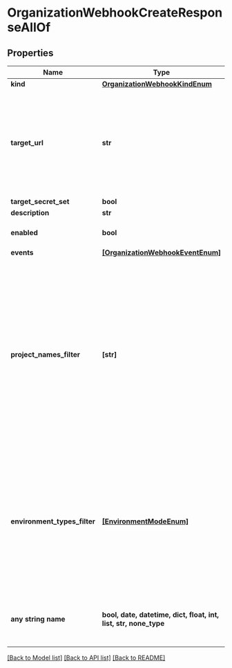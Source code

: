 # OrganizationWebhookCreateResponseAllOf


## Properties
Name | Type | Description | Notes
------------ | ------------- | ------------- | -------------
**kind** | [**OrganizationWebhookKindEnum**](OrganizationWebhookKindEnum.md) |  | [optional] 
**target_url** | **str** | Set the public HTTP or HTTPS endpoint that will receive the specified events. The target URL must starts with &#x60;http://&#x60; or &#x60;https://&#x60;  | [optional] 
**target_secret_set** | **bool** |  | [optional] 
**description** | **str** |  | [optional] 
**enabled** | **bool** | Turn on or off your endpoint. | [optional] 
**events** | [**[OrganizationWebhookEventEnum]**](OrganizationWebhookEventEnum.md) |  | [optional] 
**project_names_filter** | **[str]** | Specify the project names you want to filter to.  This webhook will be triggered only if the event is coming from the specified Project IDs. Notes: 1. Wildcard is accepted E.g. &#x60;product*&#x60;. 2. Name is case insensitive.  | [optional] 
**environment_types_filter** | [**[EnvironmentModeEnum]**](EnvironmentModeEnum.md) | Specify the environment modes you want to filter to. This webhook will be triggered only if the event is coming from an environment with the specified mode.  | [optional] 
**any string name** | **bool, date, datetime, dict, float, int, list, str, none_type** | any string name can be used but the value must be the correct type | [optional]

[[Back to Model list]](../README.md#documentation-for-models) [[Back to API list]](../README.md#documentation-for-api-endpoints) [[Back to README]](../README.md)


